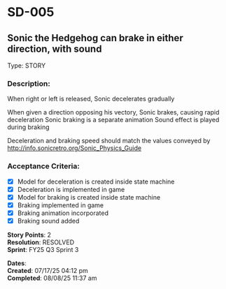 # SD-005
## Sonic the Hedgehog can brake in either direction, with sound

Type: STORY

### Description:
When right or left is released, Sonic decelerates gradually

When given a direction opposing his vectory, Sonic brakes, causing rapid deceleration
Sonic braking is a separate animation
Sound effect is played during braking

Deceleration and braking speed should match
the values conveyed by http://info.sonicretro.org/Sonic_Physics_Guide

### Acceptance Criteria: 
- [X] Model for deceleration is created inside state machine
- [X] Deceleration is implemented in game
- [X] Model for braking is created inside state machine
- [X] Braking implemented in game
- [X] Braking animation incorporated
- [X] Braking sound added

**Story Points**: 2<br />
**Resolution**: RESOLVED<br />
**Sprint**: FY25 Q3 Sprint 3<br />

**Dates**:<br />
	**Created**:   07/17/25 04:12 pm<br />
	**Completed**: 08/08/25 11:37 am<br />

